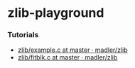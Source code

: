 zlib-playground
===============


### Tutorials
- [zlib/example.c at master · madler/zlib](https://github.com/madler/zlib/blob/master/test/example.c)
- [zlib/fitblk.c at master · madler/zlib](https://github.com/madler/zlib/blob/master/examples/fitblk.c)
